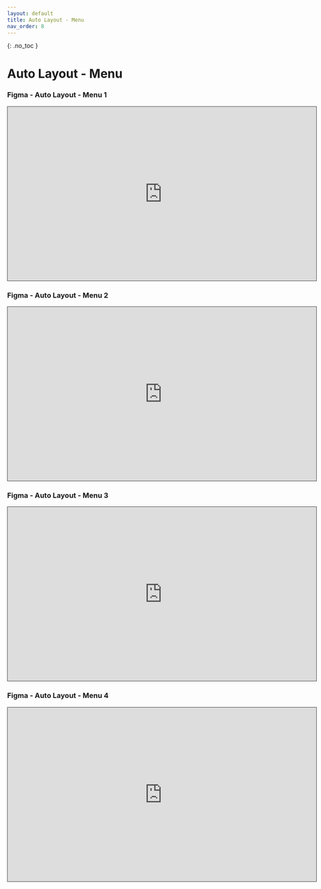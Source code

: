 ```yaml
---
layout: default
title: Auto Layout - Menu
nav_order: 8
---
```


{: .no_toc }

#  Auto Layout - Menu

### Figma - Auto Layout - Menu 1

<iframe src="https://solent.cloud.panopto.eu/Panopto/Pages/Embed.aspx?id=2b84f7eb-3b94-43ce-bd52-af5001833417&autoplay=false&offerviewer=true&showtitle=true&showbrand=true&captions=true&interactivity=all" height="405" width="720" style="border: 1px solid #464646;" allowfullscreen allow="autoplay"></iframe>

### Figma - Auto Layout - Menu 2

<iframe src="https://solent.cloud.panopto.eu/Panopto/Pages/Embed.aspx?id=fc3d5ae0-bf32-4bfc-a48e-af50018364c6&autoplay=false&offerviewer=true&showtitle=true&showbrand=true&captions=true&interactivity=all" height="405" width="720" style="border: 1px solid #464646;" allowfullscreen allow="autoplay"></iframe>

### Figma - Auto Layout - Menu 3

<iframe src="https://solent.cloud.panopto.eu/Panopto/Pages/Embed.aspx?id=6615a672-fa81-4597-8f2e-af5001839d78&autoplay=false&offerviewer=true&showtitle=true&showbrand=true&captions=true&interactivity=all" height="405" width="720" style="border: 1px solid #464646;" allowfullscreen allow="autoplay"></iframe>

### Figma - Auto Layout - Menu 4

<iframe src="https://solent.cloud.panopto.eu/Panopto/Pages/Embed.aspx?id=bfa5a4d7-2b6e-4457-9c54-af5001839d27&autoplay=false&offerviewer=true&showtitle=true&showbrand=true&captions=true&interactivity=all" height="405" width="720" style="border: 1px solid #464646;" allowfullscreen allow="autoplay"></iframe>





